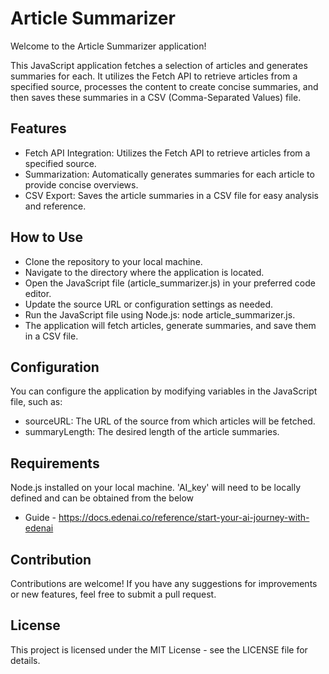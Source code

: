 # Article Summarizer

Welcome to the Article Summarizer application!

This JavaScript application fetches a selection of articles and generates summaries for each. It utilizes the Fetch API to retrieve articles from a specified source, processes the content to create concise summaries, and then saves these summaries in a CSV (Comma-Separated Values) file.

## Features

- Fetch API Integration: Utilizes the Fetch API to retrieve articles from a specified source.
- Summarization: Automatically generates summaries for each article to provide concise overviews.
- CSV Export: Saves the article summaries in a CSV file for easy analysis and reference.

## How to Use

- Clone the repository to your local machine.
- Navigate to the directory where the application is located.
- Open the JavaScript file (article_summarizer.js) in your preferred code editor.
- Update the source URL or configuration settings as needed.
- Run the JavaScript file using Node.js: node article_summarizer.js.
- The application will fetch articles, generate summaries, and save them in a CSV file.

## Configuration
You can configure the application by modifying variables in the JavaScript file, such as:

- sourceURL: The URL of the source from which articles will be fetched.
- summaryLength: The desired length of the article summaries.
  
## Requirements

Node.js installed on your local machine.
'AI_key' will need to be locally defined and can be obtained from the below

- Guide - https://docs.edenai.co/reference/start-your-ai-journey-with-edenai

## Contribution
Contributions are welcome! If you have any suggestions for improvements or new features, feel free to submit a pull request.

## License
This project is licensed under the MIT License - see the LICENSE file for details.
